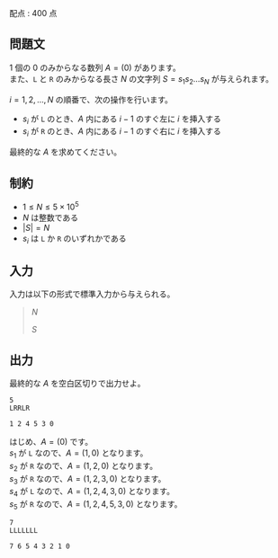 配点 : $400$ 点

## 問題文

$1$ 個の $0$ のみからなる数列 $A=(0)$ があります。<br>
また、`L` と `R` のみからなる長さ $N$ の文字列 $S=s_1s_2\ldots s_N$ が与えられます。  

$i=1,2,\ldots ,N$ の順番で、次の操作を行います。  

- $s_i$ が `L` のとき、$A$ 内にある $i-1$ のすぐ左に $i$ を挿入する
- $s_i$ が `R` のとき、$A$ 内にある $i-1$ のすぐ右に $i$ を挿入する

最終的な $A$ を求めてください。

## 制約

- $1\leq N \leq 5\times 10^5$
- $N$ は整数である
- $|S| = N$
- $s_i$ は `L` か `R` のいずれかである

## 入力

入力は以下の形式で標準入力から与えられる。

> $N$
> 
> $S$

## 出力

最終的な $A$ を空白区切りで出力せよ。

```input1
5
LRRLR
```

```output1
1 2 4 5 3 0
```

はじめ、$A=(0)$ です。<br>
$s_1$ が `L` なので、$A=(1,0)$ となります。<br>
$s_2$ が `R` なので、$A=(1,2,0)$ となります。<br>
$s_3$ が `R` なので、$A=(1,2,3,0)$ となります。<br>
$s_4$ が `L` なので、$A=(1,2,4,3,0)$ となります。<br>
$s_5$ が `R` なので、$A=(1,2,4,5,3,0)$ となります。  

```input2
7
LLLLLLL
```

```output2
7 6 5 4 3 2 1 0
```